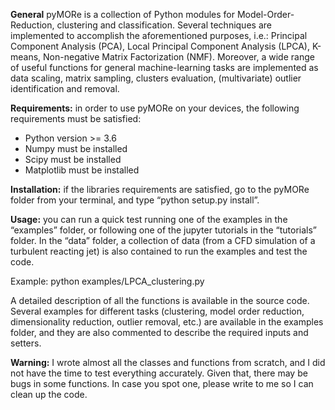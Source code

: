 **General**
pyMORe is a collection of Python modules for Model-Order-Reduction, clustering 
and classification. 
Several techniques are implemented to accomplish the aforementioned purposes, 
i.e.: Principal Component Analysis (PCA), Local Principal Component Analysis 
(LPCA), K-means, Non-negative Matrix Factorization (NMF). Moreover, a wide range 
of useful functions for general machine-learning tasks are implemented as data 
scaling, matrix sampling, clusters evaluation, (multivariate) outlier 
identification and removal.

**Requirements:**
in order to use pyMORe on your devices, the following requirements must be 
satisfied:
-	Python version >= 3.6
-	Numpy must be installed
-	Scipy must be installed
-	Matplotlib must be installed

**Installation:**
if the libraries requirements are satisfied, go to the pyMORe folder from your 
terminal, and type “python setup.py install”.

**Usage:**
you can run a quick test running one of the examples in the “examples” folder, 
or following one of the jupyter tutorials in the “tutorials” folder. In the 
“data” folder, a collection of data (from a CFD simulation of a turbulent 
reacting jet) is also contained to run the examples and test the code.

Example: python examples/LPCA_clustering.py
	
A detailed description of all the functions is available in the source code. 
Several examples for different tasks (clustering, model order reduction, 
dimensionality reduction, outlier removal, etc.) are available in the examples 
folder, and they are also commented to describe the required inputs and setters.

**Warning:**
I wrote almost all the classes and functions from scratch, and I did not have 
the time to test everything accurately. Given that, there may be bugs in some 
functions. In case you spot one, please write to me so I can clean up the code.